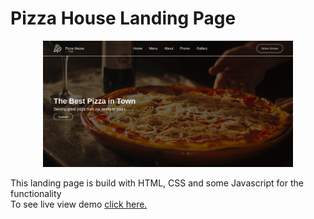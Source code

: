 # Pizza House Landing Page

<p align="center"><img src="/images/pizza-house-landingpage.png" width="400"></p>
<p>
  This landing page is build with HTML, CSS and some Javascript for the functionality <br> 
  To see live view demo <a href="https://pizza-house.netlify.app/">click here.</a>
</p>
